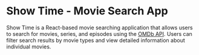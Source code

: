 
# Show Time - Movie Search App

Show Time is a React-based movie searching application that allows users to search for movies, series, and episodes using the [OMDb API](http://www.omdbapi.com/). Users can filter search results by movie types and view detailed information about individual movies.
